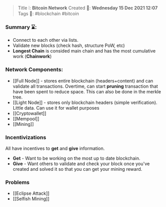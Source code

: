 > Title ❕: **Bitcoin Network**
> Created 📅: **Wednesday 15 Dec 2021 12:07**
  Tags 📎: #blockchain #bitcoin 

### Summary ⌛:
- Connect to each other via lists.
- Validate new blocks (check hash, structure PoW, etc)
- **Longest Chain** is consided main chain and has the most cumulative work (**Chainwork**)

### Network Components:
- [[Full Node]] - stores entire blockchain (headers+content) and can validate all transactions. Overtime, can start **pruning** transaction that have been spent to reduce space. This can also be done in the merkle tree.
- [[Light Node]] - stores only blockchain headers (simple verification). Little data. Can use it for wallet purposes
- [[Cryptowallet]]
- [[Mempool]]
- [[Mining]]

### Incentivizations
All have incentives to **get** and **give** information.
- **Get** - Want to be working on the most up to date blockchain.
- **Give** - Want others to validate and check your block once you've created and solved it so that you can get your mining reward.

### Problems
- [[Eclipse Attack]]
- [[Selfish Mining]]